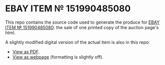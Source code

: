 # EBAY ITEM № 151990485080

This repo contains the source code used to generate the produce for [EBAY ITEM № 151990485080][original_post]: the sale of one printed copy of the auction page's html. 

A slightly modified digital version of the actual item is also in this repo:

- [View as PDF][pdf].
- [View as webpage][page] (formatting is slightly off).


[original_post]: http://blog.mattbierner.com/listing-151990485080/

[pdf]: https://github.com/mattbierner/Ebay-Item-151990485080/raw/gh-pages/result.pdf
[page]: http://mattbierner.github.io/Ebay-Item-151990485080